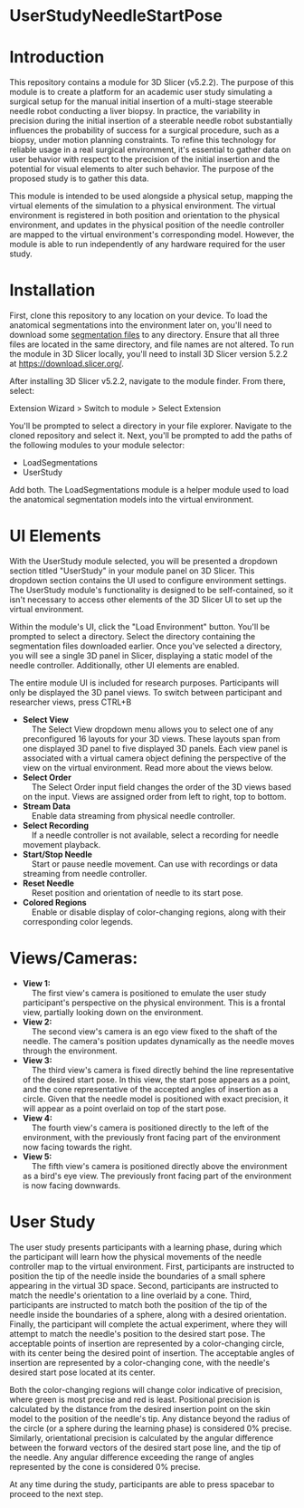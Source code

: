 # UserStudyNeedleStartPose

# Introduction
This repository contains a module for 3D Slicer (v5.2.2).
The purpose of this module is to create a platform for an academic user study 
simulating a surgical setup for the manual initial insertion of a multi-stage steerable needle robot 
conducting a liver biopsy. In practice, the variability in precision during the initial insertion of a steerable needle 
robot substantially influences the probability of success for a surgical procedure, such as a biopsy, under motion 
planning constraints. To refine this technology for reliable usage in a real surgical environment, it's essential 
to gather data on user behavior with respect to the precision of the initial insertion and the potential for visual elements 
to alter such behavior. The purpose of the proposed study is to gather this data. 

This module is intended to be used alongside a physical setup, mapping the virtual elements of the simulation 
to a physical environment. The virtual environment is registered in both position and orientation to the physical environment, 
and updates in the physical position of the needle controller are mapped to the virtual environment's corresponding 
model. However, the module is able to run independently of any hardware required for the user study.

# Installation
First, clone this repository to any location on your device.
To load the anatomical segmentations into the environment later on, you'll need to download some [segmentation files](https://drive.google.com/drive/folders/1-5JbVDJLhfWWK-OxQ-U0SFezlpGjRG-k?usp=sharing)
to any directory. Ensure that all three files are located in the same directory, and file names are not altered. 
To run the module in 3D Slicer locally, you'll need to install 3D Slicer version 5.2.2 at https://download.slicer.org/.

After installing 3D Slicer v5.2.2, navigate to the module finder.
From there, select:

Extension Wizard > Switch to module > Select Extension

You'll be prompted to select a directory in your file explorer. Navigate to the cloned repository and select it. Next, you'll be prompted to add the paths of the following modules to your module selector:
- LoadSegmentations 
- UserStudy

Add both. The LoadSegmentations module is a helper module used to load the anatomical segmentation models into the virtual environment.

# UI Elements

With the UserStudy module selected, you will be presented a dropdown section titled "UserStudy" in your module panel on 3D Slicer.
This dropdown section contains the UI used to configure environment settings. The UserStudy module's functionality is designed to be
self-contained, so it isn't necessary to access other elements of the 3D Slicer UI to set up the virtual environment.

Within the module's UI, click the "Load Environment" button. You'll be prompted to select a directory. Select the directory containing
the segmentation files downloaded earlier. Once you've selected a directory, you will see a single 3D panel in Slicer, displaying a static model
of the needle controller. Additionally, other UI elements are enabled.

The entire module UI is included for research purposes. Participants will only be displayed the 3D panel views. To switch between participant and researcher views, press CTRL+B

- **Select View**\
  &nbsp; &nbsp; The Select View dropdown menu allows you to select one of any preconfigured 16 layouts for your 3D views. These layouts span from one displayed 3D panel to five displayed 3D panels. Each view panel is associated with a virtual camera object defining the perspective of the view on the virtual environment. Read more about the views below.
- **Select Order**\
  &nbsp; &nbsp; The Select Order input field changes the order of the 3D views based on the input. Views are assigned order from left to right, top to bottom.
- **Stream Data**\
  &nbsp; &nbsp; Enable data streaming from physical needle controller.
- **Select Recording**\
  &nbsp; &nbsp; If a needle controller is not available, select a recording for needle movement playback.
- **Start/Stop Needle**\
  &nbsp; &nbsp; Start or pause needle movement. Can use with recordings or data streaming from needle controller.
- **Reset Needle**\
  &nbsp; &nbsp; Reset position and orientation of needle to its start pose.
- **Colored Regions**\
  &nbsp; &nbsp; Enable or disable display of color-changing regions, along with their corresponding color legends.

# Views/Cameras:
- **View 1:**\
  &nbsp; &nbsp; The first view's camera is positioned to emulate the user study participant's perspective on the physical environment. This is a frontal view, partially looking down on the environment.
- **View 2:**\
  &nbsp; &nbsp; The second view's camera is an ego view fixed to the shaft of the needle. The camera's position updates dynamically as the needle moves through the environment.
- **View 3:**\
  &nbsp; &nbsp; The third view's camera is fixed directly behind the line representative of the desired start pose. In this view, the start pose appears as a point, and the cone representative of the accepted angles of insertion as a circle. Given that the needle model is positioned with exact precision, it will appear as a point overlaid on top of the start pose.
- **View 4:**\
  &nbsp; &nbsp; The fourth view's camera is positioned directly to the left of the environment, with the previously front facing part of the environment now facing towards the right.
- **View 5:**\
  &nbsp; &nbsp; The fifth view's camera is positioned directly above the environment as a bird's eye view. The previously front facing part of the environment is now facing downwards.

# User Study
The user study presents participants with a learning phase, during which the participant will learn how the physical movements of the needle controller map to the virtual environment. First, participants are instructed to position the tip of the needle inside the boundaries of a small sphere appearing in the virtual 3D space. Second, participants are instructed to match the needle's orientation to a line overlaid by a cone. Third, participants are instructed to match both the position of the tip of the needle inside the boundaries of a sphere, along with a desired orientation. Finally, the participant will complete the actual experiment, where they will attempt to match the needle's position to the desired start pose. The acceptable points of insertion are represented by a color-changing circle, with its center being the desired point of insertion. The acceptable angles of insertion are represented by a color-changing cone, with the needle's desired start pose located at its center.

Both the color-changing regions will change color indicative of precision, where green is most precise and red is least. Positional precision is calculated by the distance from the desired insertion point on the skin model to the position of the needle's tip. Any distance beyond the radius of the circle (or a sphere during the learning phase) is considered 0% precise. Similarly, orientational precision is calculated by the angular difference between the forward vectors of the desired start pose line, and the tip of the needle. Any angular difference exceeding the range of angles represented by the cone is considered 0% precise.

At any time during the study, participants are able to press spacebar to proceed to the next step.
